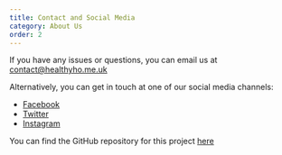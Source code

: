 ```yaml
---
title: Contact and Social Media
category: About Us
order: 2
---
```


If you have any issues or questions, you can email us at contact@healthyho.me.uk

Alternatively, you can get in touch at one of our social media channels:
- [Facebook](https://www.facebook.com/ukhealthyhome)
- [Twitter](https://twitter.com/healthyhome_uk)
- [Instagram](https://www.instagram.com/healthyhome_uk/)

You can find the GitHub repository for this project [here](https://github.com/healthyhomeuk/healthyhome)